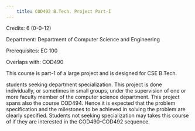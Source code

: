 ```yaml
---
    title: COD492 B.Tech. Project Part-I
---
```

Credits: 6 (0-0-12)

Department: Department of Computer Science and Engineering

Prerequisites: EC 100

Overlaps with: COD490

This course is part-1 of a large project and is designed for CSE B.Tech.

students seeking department specialization. This project is done individually, or sometimes in small groups, under the supervision of one or more faculty member of the computer science department. This project spans also the course COD494. Hence it is expected that the problem specification and the milestones to be achieved in solving the problem are clearly specified. Students not seeking specialization may takes this course of if they are interested in the COD490-COD492 sequence.
